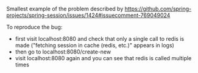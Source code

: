 Smallest example of the problem described by https://github.com/spring-projects/spring-session/issues/1424#issuecomment-769049024

To reproduce the bug:

- first visit localhost:8080 and check that only a single call to redis is made ("fetching session in cache (redis, etc.)" appears in logs)
- then go to localhost:8080/create-new
- visit localhost:8080 again and you can see that redis is called multiple times
